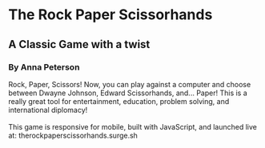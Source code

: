 # The Rock Paper Scissorhands
## A Classic Game with a twist
### By Anna Peterson

Rock, Paper, Scissors! Now, you can play against a computer and choose between Dwayne Johnson, Edward Scissorhands, and... Paper! This is a really great tool for entertainment, education, problem solving, and international diplomacy!
<br><br>
This game is responsive for mobile, built with JavaScript, and launched live at: therockpaperscissorhands.surge.sh
<br><br> 
